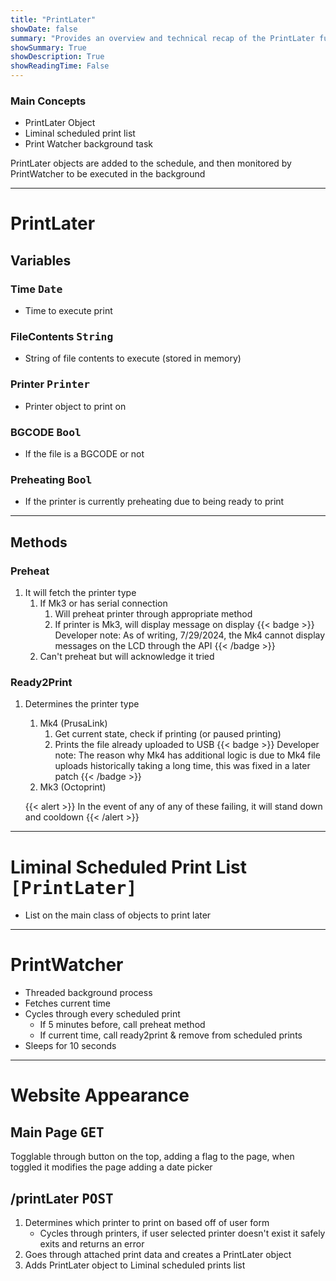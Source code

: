 ```yaml
---
title: "PrintLater"
showDate: false
summary: "Provides an overview and technical recap of the PrintLater function"
showSummary: True
showDescription: True
showReadingTime: False
---
```

### Main Concepts
- PrintLater Object
- Liminal scheduled print list
- Print Watcher background task

PrintLater objects are added to the schedule, and then monitored by PrintWatcher to be executed in the background
____
# PrintLater
## Variables

### Time <kbd>Date</kbd>
- Time to execute print

### FileContents <kbd>String</kbd>
- String of file contents to execute (stored in memory)

### Printer <kbd>Printer</kbd>
- Printer object to print on

### BGCODE <kbd>Bool</kbd>
- If the file is a BGCODE or not

### Preheating <kbd>Bool</kbd>
- If the printer is currently preheating due to being ready to print
____
## Methods
### Preheat
1. It will fetch the printer type
   1. If Mk3 or has serial connection
        1. Will preheat printer through appropriate method
        2. If printer is Mk3, will display message on display
        {{< badge >}}
        Developer note: As of writing, 7/29/2024, the Mk4 cannot display messages on the LCD through the API
        {{< /badge >}}
   2. Can't preheat but will acknowledge it tried

### Ready2Print
1. Determines the printer type
    1. Mk4 (PrusaLink)
        1. Get current state, check if printing (or paused printing)
        2. Prints the file already uploaded to USB
        {{< badge >}}
        Developer note: The reason why Mk4 has additional logic is due to Mk4 file uploads historically taking a long time, this was fixed in a later patch
        {{< /badge >}}
    2. Mk3 (Octoprint)
        
    
   {{< alert >}}
   In the event of any of any of these failing, it will stand down and cooldown
   {{< /alert >}}
____
# Liminal Scheduled Print List <kbd>[PrintLater]</kbd>
- List on the main class of objects to print later
____
# PrintWatcher
- Threaded background process
- Fetches current time
- Cycles through every scheduled print
    - If 5 minutes before, call preheat method
    - If current time, call ready2print & remove from scheduled prints
- Sleeps for 10 seconds
____
# Website Appearance
## Main Page <kbd>GET</kbd>
Togglable through button on the top, adding a flag to the page, when toggled it modifies the page adding a date picker
## /printLater <kbd>POST</kbd>
1. Determines which printer to print on based off of user form
    - Cycles through printers, if user selected printer doesn't exist it safely exits and returns an error
2. Goes through attached print data and creates a PrintLater object
3. Adds PrintLater object to Liminal scheduled prints list